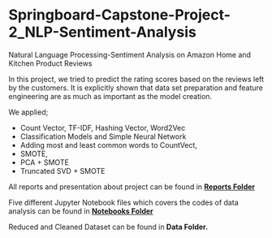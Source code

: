 # Springboard-Capstone-Project-2_NLP-Sentiment-Analysis
Natural Language Processing-Sentiment Analysis on Amazon Home and Kitchen Product Reviews

In this project, we tried to predict the rating scores based on the reviews left by the customers. It is explicitly shown that data set preparation and feature engineering are as much as important as the model creation. 

We applied; 
- Count Vector, TF-IDF, Hashing Vector, Word2Vec 
- Classification Models and Simple Neural Network 
- Adding most and least common words to CountVect, 
- SMOTE, 
- PCA + SMOTE 
- Truncated SVD + SMOTE

All reports and presentation about project can be found in **[Reports Folder](https://github.com/g-oran/Springboard-Capstone-Project-2_NLP-Sentiment-Analysis/tree/master/Reports)**

Five different Jupyter Notebook files which covers the codes of data analysis can be found in **[Notebooks Folder](https://github.com/g-oran/Springboard-Capstone-Project-2_NLP-Sentiment-Analysis/tree/master/Notebooks)**

Reduced and Cleaned Dataset can be found in **Data Folder.**
